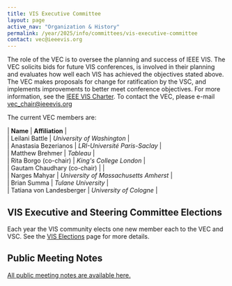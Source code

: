 ```yaml
---
title: VIS Executive Committee
layout: page
active_nav: "Organization & History"
permalink: /year/2025/info/committees/vis-executive-committee
contact: vec@ieeevis.org
---
```

The role of the VEC is to oversee the planning and success of IEEE VIS. The VEC solicits bids for future VIS conferences, is involved in their planning and evaluates how well each VIS has achieved the objectives stated above. The VEC makes proposals for change for ratification by the VSC, and implements improvements to better meet conference objectives. For more information, see the [IEEE VIS Charter](https://drive.google.com/file/d/1CzoEKf0CiHvybLsB44OcoD9OFiCTT210/view?usp=sharing). To contact the VEC, please e-mail [vec_chair@ieeevis.org](vec_chair@ieeevis.org)

The current VEC members are:

| **Name** | **Affiliation** |<br>
| Leilani Battle | *University of Washington* |<br>
| Anastasia Bezerianos | *LRI-Université Paris-Saclay* | <br>
| Matthew Brehmer | *Tableau* |<br>
| Rita Borgo (co-chair) | *King's College London* | <br>
| Gautam Chaudhary (co-chair) | |<br>
| Narges Mahyar | *University of Massachusetts Amherst* |<br>
| Brian Summa | *Tulane University* |<br>
| Tatiana von Landesberger | *University of Cologne* |<br>

## VIS Executive and Steering Committee Elections
Each year the VIS community elects one new member each to the VEC and VSC. 
See the [VIS Elections](/year/2025/info/elections) page for more details.

## Public Meeting Notes

[All public meeting notes are available here.](https://drive.google.com/drive/folders/1H1i_gN-EyWPwEtnoprzo4d2fUO2gQfpi?usp=sharing)<br>
